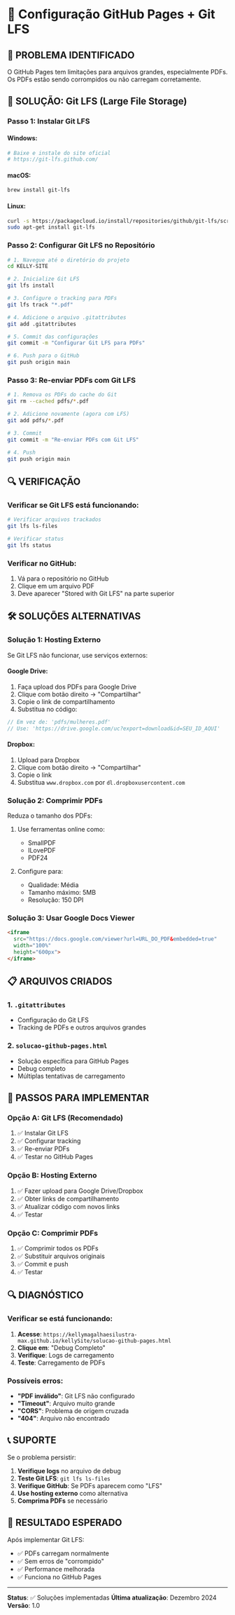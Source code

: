 # 🚀 Configuração GitHub Pages + Git LFS

## 🚨 PROBLEMA IDENTIFICADO

O GitHub Pages tem limitações para arquivos grandes, especialmente PDFs. Os PDFs estão sendo corrompidos ou não carregam corretamente.

## 🔧 SOLUÇÃO: Git LFS (Large File Storage)

### Passo 1: Instalar Git LFS

#### Windows:
```bash
# Baixe e instale do site oficial
# https://git-lfs.github.com/
```

#### macOS:
```bash
brew install git-lfs
```

#### Linux:
```bash
curl -s https://packagecloud.io/install/repositories/github/git-lfs/script.deb.sh | sudo bash
sudo apt-get install git-lfs
```

### Passo 2: Configurar Git LFS no Repositório

```bash
# 1. Navegue até o diretório do projeto
cd KELLY-SITE

# 2. Inicialize Git LFS
git lfs install

# 3. Configure o tracking para PDFs
git lfs track "*.pdf"

# 4. Adicione o arquivo .gitattributes
git add .gitattributes

# 5. Commit das configurações
git commit -m "Configurar Git LFS para PDFs"

# 6. Push para o GitHub
git push origin main
```

### Passo 3: Re-enviar PDFs com Git LFS

```bash
# 1. Remova os PDFs do cache do Git
git rm --cached pdfs/*.pdf

# 2. Adicione novamente (agora com LFS)
git add pdfs/*.pdf

# 3. Commit
git commit -m "Re-enviar PDFs com Git LFS"

# 4. Push
git push origin main
```

## 🔍 VERIFICAÇÃO

### Verificar se Git LFS está funcionando:

```bash
# Verificar arquivos trackados
git lfs ls-files

# Verificar status
git lfs status
```

### Verificar no GitHub:

1. Vá para o repositório no GitHub
2. Clique em um arquivo PDF
3. Deve aparecer "Stored with Git LFS" na parte superior

## 🛠️ SOLUÇÕES ALTERNATIVAS

### Solução 1: Hosting Externo

Se Git LFS não funcionar, use serviços externos:

#### Google Drive:
1. Faça upload dos PDFs para Google Drive
2. Clique com botão direito → "Compartilhar"
3. Copie o link de compartilhamento
4. Substitua no código:

```javascript
// Em vez de: 'pdfs/mulheres.pdf'
// Use: 'https://drive.google.com/uc?export=download&id=SEU_ID_AQUI'
```

#### Dropbox:
1. Upload para Dropbox
2. Clique com botão direito → "Compartilhar"
3. Copie o link
4. Substitua `www.dropbox.com` por `dl.dropboxusercontent.com`

### Solução 2: Comprimir PDFs

Reduza o tamanho dos PDFs:

1. Use ferramentas online como:
   - SmallPDF
   - ILovePDF
   - PDF24

2. Configure para:
   - Qualidade: Média
   - Tamanho máximo: 5MB
   - Resolução: 150 DPI

### Solução 3: Usar Google Docs Viewer

```html
<iframe 
  src="https://docs.google.com/viewer?url=URL_DO_PDF&embedded=true"
  width="100%" 
  height="600px">
</iframe>
```

## 📋 ARQUIVOS CRIADOS

### 1. `.gitattributes`
- Configuração do Git LFS
- Tracking de PDFs e outros arquivos grandes

### 2. `solucao-github-pages.html`
- Solução específica para GitHub Pages
- Debug completo
- Múltiplas tentativas de carregamento

## 🎯 PASSOS PARA IMPLEMENTAR

### Opção A: Git LFS (Recomendado)
1. ✅ Instalar Git LFS
2. ✅ Configurar tracking
3. ✅ Re-enviar PDFs
4. ✅ Testar no GitHub Pages

### Opção B: Hosting Externo
1. ✅ Fazer upload para Google Drive/Dropbox
2. ✅ Obter links de compartilhamento
3. ✅ Atualizar código com novos links
4. ✅ Testar

### Opção C: Comprimir PDFs
1. ✅ Comprimir todos os PDFs
2. ✅ Substituir arquivos originais
3. ✅ Commit e push
4. ✅ Testar

## 🔍 DIAGNÓSTICO

### Verificar se está funcionando:

1. **Acesse**: `https://kellymagalhaesilustra-max.github.io/kellySite/solucao-github-pages.html`
2. **Clique em**: "Debug Completo"
3. **Verifique**: Logs de carregamento
4. **Teste**: Carregamento de PDFs

### Possíveis erros:

- **"PDF inválido"**: Git LFS não configurado
- **"Timeout"**: Arquivo muito grande
- **"CORS"**: Problema de origem cruzada
- **"404"**: Arquivo não encontrado

## 📞 SUPORTE

Se o problema persistir:

1. **Verifique logs** no arquivo de debug
2. **Teste Git LFS**: `git lfs ls-files`
3. **Verifique GitHub**: Se PDFs aparecem como "LFS"
4. **Use hosting externo** como alternativa
5. **Comprima PDFs** se necessário

## 🎯 RESULTADO ESPERADO

Após implementar Git LFS:

- ✅ PDFs carregam normalmente
- ✅ Sem erros de "corrompido"
- ✅ Performance melhorada
- ✅ Funciona no GitHub Pages

---

**Status**: ✅ Soluções implementadas
**Última atualização**: Dezembro 2024
**Versão**: 1.0
